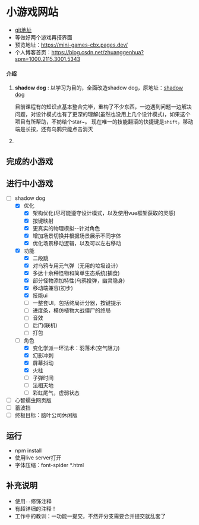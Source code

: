 # 小游戏网站
+ [git地址](https://github.com/zhanggenhua/mini-games)
+ 等做好两个游戏再搭界面
+ 预览地址：https://mini-games-cbx.pages.dev/
+ 个人博客首页：https://blog.csdn.net/zhuanggenhua?spm=1000.2115.3001.5343

#### 介绍
1. **shadow dog** : 以学习为目的，全面改造shadow dog，原地址：[shadow dog](https://www.youtube.com/c/Frankslaboratory)

   目前课程有的知识点基本整合完毕，重构了不少东西，一边遇到问题一边解决问题，对设计模式也有了更深的理解(虽然也没用上几个设计模式)，如果这个项目有所帮助，不妨给个star~。
   现在唯一的技能翻滚的快捷键是`shift`，移动端是长按，还有乌鸦只能点击消灭

2. 

## 完成的小游戏




## 进行中小游戏
- [ ] shadow dog
  - [x] 优化
    - [x] 架构优化(尽可能遵守设计模式，以及使用vue框架获取的灵感)
    - [x] 按键映射
    - [x] 更真实的物理模拟--针对角色
    - [x] 增加场景切换并根据场景展示不同字体
    - [x] 优化场景移动逻辑，以及可以左右移动
  - [x] 功能
    - [x] 二段跳
    - [x] 对乌鸦专用元气弹（无用的垃圾设计）
    - [x] 多达十余种怪物和简单生态系统(捕食)
    - [x] 部分怪物添加特性(乌鸦投弹，幽灵隐身)
    - [x] 移动端兼容(初步)
    - [x] 技能ui
    - [ ] 一整套UI，包括终局计分器，按键提示
    - [ ] 进度条，模仿植物大战僵尸的终局
    - [ ] 音效
    - [ ] 后门(联机)
    - [ ] 打包
  - [ ] 角色
    - [x] 变化学派一环法术：羽落术(空气阻力)
    - [x] 幻影冲刺
    - [x] 屏幕抖动
    - [x] 火柱
    - [ ] 子弹时间
    - [ ] 法相天地
    - [ ] 彩虹尾气，虚弱状态
- [ ] 心智蠕虫网页版
- [ ] 蓄波挡
- [ ] 终极目标：脑叶公司休闲版

## 运行
+ npm install
+ 使用live server打开
+ 字体压缩：font-spider *.html

## 补充说明
+ 使用`--`修饰注释
+ 有超详细的注释！
+ 工作中的教训：一功能一提交，不然开分支需要合并提交就乱套了
